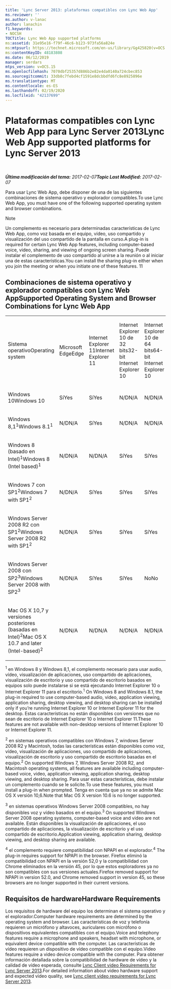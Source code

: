 ```yaml
---
title: 'Lync Server 2013: plataformas compatibles con Lync Web App'
ms.reviewer: ''
ms.author: v-lanac
author: lanachin
f1.keywords:
- NOCSH
TOCTitle: Lync Web App supported platforms
ms:assetid: 31e95e16-f79f-46c6-b123-973fa56a824e
ms:mtpsurl: https://technet.microsoft.com/en-us/library/Gg425820(v=OCS.15)
ms:contentKeyID: 48183808
ms.date: 06/12/2019
manager: serdars
mtps_version: v=OCS.15
ms.openlocfilehash: 7070dbf25357d886b2e82e4da0140a724cbec853
ms.sourcegitcommit: 33db8c7febd4cf1591e8dcbbdfd6fc8e8925896e
ms.translationtype: MT
ms.contentlocale: es-ES
ms.lasthandoff: 02/19/2020
ms.locfileid: "42137699"
---
```

<div data-xmlns="http://www.w3.org/1999/xhtml">

<div class="topic" data-xmlns="http://www.w3.org/1999/xhtml" data-msxsl="urn:schemas-microsoft-com:xslt" data-cs="http://msdn.microsoft.com/">

<div data-asp="https://msdn2.microsoft.com/asp">

# <a name="lync-web-app-supported-platforms-for-lync-server-2013"></a><span data-ttu-id="e852a-102">Plataformas compatibles con Lync Web App para Lync Server 2013</span><span class="sxs-lookup"><span data-stu-id="e852a-102">Lync Web App supported platforms for Lync Server 2013</span></span>

</div>

<div id="mainSection">

<div id="mainBody">

<span> </span>

<span data-ttu-id="e852a-103">_**Última modificación del tema:** 2017-02-07_</span><span class="sxs-lookup"><span data-stu-id="e852a-103">_**Topic Last Modified:** 2017-02-07_</span></span>

<span data-ttu-id="e852a-104">Para usar Lync Web App, debe disponer de una de las siguientes combinaciones de sistema operativo y explorador compatibles.</span><span class="sxs-lookup"><span data-stu-id="e852a-104">To use Lync Web App, you must have one of the following supported operating system and browser combinations.</span></span>

<div>


> [!NOTE]  
> <span data-ttu-id="e852a-105">Un complemento es necesario para determinadas características de Lync Web App, como voz basada en el equipo, vídeo, uso compartido y visualización del uso compartido de la pantalla en curso.</span><span class="sxs-lookup"><span data-stu-id="e852a-105">A plug-in is required for certain Lync Web App features, including computer-based voice, video, sharing, and viewing of ongoing screen sharing.</span></span> <span data-ttu-id="e852a-106">Puede instalar el complemento de uso compartido al unirse a la reunión o al iniciar una de estas características.</span><span class="sxs-lookup"><span data-stu-id="e852a-106">You can install the sharing plug-in either when you join the meeting or when you initiate one of these features.</span></span> <span data-ttu-id="e852a-107">1</span><span class="sxs-lookup"><span data-stu-id="e852a-107">1</span></span><BR>



</div>

<div>

## <a name="supported-operating-system-and-browser-combinations-for-lync-web-app"></a><span data-ttu-id="e852a-108">Combinaciones de sistema operativo y explorador compatibles con Lync Web App</span><span class="sxs-lookup"><span data-stu-id="e852a-108">Supported Operating System and Browser Combinations for Lync Web App</span></span>


<table style="width:100%;">
<colgroup>
<col style="width: 9%" />
<col style="width: 9%" />
<col style="width: 9%" />
<col style="width: 9%" />
<col style="width: 9%" />
<col style="width: 9%" />
<col style="width: 9%" />
<col style="width: 9%" />
<col style="width: 9%" />
<col style="width: 9%" />
<col style="width: 9%" />
</colgroup>
<tbody>
<tr class="odd">
<td><p><span data-ttu-id="e852a-109">Sistema operativo</span><span class="sxs-lookup"><span data-stu-id="e852a-109">Operating system</span></span></p></td>
<td><p><span data-ttu-id="e852a-110">Microsoft Edge</span><span class="sxs-lookup"><span data-stu-id="e852a-110">Edge</span></span></p></td>
<td><p><span data-ttu-id="e852a-111">Internet Explorer 11</span><span class="sxs-lookup"><span data-stu-id="e852a-111">Internet Explorer 11</span></span></p></td>
<td><p><span data-ttu-id="e852a-112">Internet Explorer 10 de 32 bits</span><span class="sxs-lookup"><span data-stu-id="e852a-112">32-bit Internet Explorer 10</span></span></p></td>
<td><p><span data-ttu-id="e852a-113">Internet Explorer 10 de 64 bits</span><span class="sxs-lookup"><span data-stu-id="e852a-113">64-bit Internet Explorer 10</span></span></p></td>
<td><p><span data-ttu-id="e852a-114">Internet Explorer 9 de 32 bits</span><span class="sxs-lookup"><span data-stu-id="e852a-114">32-bit Internet Explorer 9</span></span></p></td>
<td><p><span data-ttu-id="e852a-115">Internet Explorer 9 de 64 bits</span><span class="sxs-lookup"><span data-stu-id="e852a-115">64-bit Internet Explorer 9</span></span></p></td>
<td><p><span data-ttu-id="e852a-116">Firefox 32 bits<sup>4</sup></span><span class="sxs-lookup"><span data-stu-id="e852a-116">Firefox 32-bit<sup>4</sup></span></span></p></td>
<td><p><span data-ttu-id="e852a-117">Firefox 64 bits<sup>4</sup></span><span class="sxs-lookup"><span data-stu-id="e852a-117">Firefox 64-bit<sup>4</sup></span></span></p></td>
<td><p><span data-ttu-id="e852a-118">Safari</span><span class="sxs-lookup"><span data-stu-id="e852a-118">Safari</span></span></p></td>
<td><p><span data-ttu-id="e852a-119">Chrome<sup>4</sup></span><span class="sxs-lookup"><span data-stu-id="e852a-119">Chrome<sup>4</sup></span></span></p></td>
</tr>
<tr class="even">
<td><p><span data-ttu-id="e852a-120">Windows 10</span><span class="sxs-lookup"><span data-stu-id="e852a-120">Windows 10</span></span></p></td>
<td><p><span data-ttu-id="e852a-121">Sí</span><span class="sxs-lookup"><span data-stu-id="e852a-121">Yes</span></span></p></td>
<td><p><span data-ttu-id="e852a-122">Sí</span><span class="sxs-lookup"><span data-stu-id="e852a-122">Yes</span></span></p></td>
<td><p><span data-ttu-id="e852a-123">N/D</span><span class="sxs-lookup"><span data-stu-id="e852a-123">N/A</span></span></p></td>
<td><p><span data-ttu-id="e852a-124">N/D</span><span class="sxs-lookup"><span data-stu-id="e852a-124">N/A</span></span></p></td>
<td><p><span data-ttu-id="e852a-125">N/D</span><span class="sxs-lookup"><span data-stu-id="e852a-125">N/A</span></span></p></td>
<td><p><span data-ttu-id="e852a-126">N/D</span><span class="sxs-lookup"><span data-stu-id="e852a-126">N/A</span></span></p></td>
<td><p><span data-ttu-id="e852a-127">No</span><span class="sxs-lookup"><span data-stu-id="e852a-127">No</span></span></p></td>
<td><p><span data-ttu-id="e852a-128">No</span><span class="sxs-lookup"><span data-stu-id="e852a-128">No</span></span></p></td>
<td><p><span data-ttu-id="e852a-129">N/D</span><span class="sxs-lookup"><span data-stu-id="e852a-129">N/A</span></span></p></td>
<td><p><span data-ttu-id="e852a-130">No</span><span class="sxs-lookup"><span data-stu-id="e852a-130">No</span></span></p></td>
</tr>
<tr class="odd">
<td><p><span data-ttu-id="e852a-131">Windows 8,1<sup>1</sup></span><span class="sxs-lookup"><span data-stu-id="e852a-131">Windows 8.1<sup>1</sup></span></span></p></td>
<td><p><span data-ttu-id="e852a-132">N/D</span><span class="sxs-lookup"><span data-stu-id="e852a-132">N/A</span></span></p></td>
<td><p><span data-ttu-id="e852a-133">Sí</span><span class="sxs-lookup"><span data-stu-id="e852a-133">Yes</span></span></p></td>
<td><p><span data-ttu-id="e852a-134">N/D</span><span class="sxs-lookup"><span data-stu-id="e852a-134">N/A</span></span></p></td>
<td><p><span data-ttu-id="e852a-135">N/D</span><span class="sxs-lookup"><span data-stu-id="e852a-135">N/A</span></span></p></td>
<td><p><span data-ttu-id="e852a-136">N/D</span><span class="sxs-lookup"><span data-stu-id="e852a-136">N/A</span></span></p></td>
<td><p><span data-ttu-id="e852a-137">N/D</span><span class="sxs-lookup"><span data-stu-id="e852a-137">N/A</span></span></p></td>
<td><p><span data-ttu-id="e852a-138">No</span><span class="sxs-lookup"><span data-stu-id="e852a-138">No</span></span></p></td>
<td><p><span data-ttu-id="e852a-139">No</span><span class="sxs-lookup"><span data-stu-id="e852a-139">No</span></span></p></td>
<td><p><span data-ttu-id="e852a-140">N/D</span><span class="sxs-lookup"><span data-stu-id="e852a-140">N/A</span></span></p></td>
<td><p><span data-ttu-id="e852a-141">No</span><span class="sxs-lookup"><span data-stu-id="e852a-141">No</span></span></p></td>
</tr>
<tr class="even">
<td><p><span data-ttu-id="e852a-142">Windows 8 (basado en Intel)<sup>1</sup></span><span class="sxs-lookup"><span data-stu-id="e852a-142">Windows 8 (Intel based)<sup>1</sup></span></span></p></td>
<td><p><span data-ttu-id="e852a-143">N/D</span><span class="sxs-lookup"><span data-stu-id="e852a-143">N/A</span></span></p></td>
<td><p><span data-ttu-id="e852a-144">N/D</span><span class="sxs-lookup"><span data-stu-id="e852a-144">N/A</span></span></p></td>
<td><p><span data-ttu-id="e852a-145">Sí</span><span class="sxs-lookup"><span data-stu-id="e852a-145">Yes</span></span></p></td>
<td><p><span data-ttu-id="e852a-146">Sí</span><span class="sxs-lookup"><span data-stu-id="e852a-146">Yes</span></span></p></td>
<td><p><span data-ttu-id="e852a-147">N/D</span><span class="sxs-lookup"><span data-stu-id="e852a-147">N/A</span></span></p></td>
<td><p><span data-ttu-id="e852a-148">N/D</span><span class="sxs-lookup"><span data-stu-id="e852a-148">N/A</span></span></p></td>
<td><p><span data-ttu-id="e852a-149">No</span><span class="sxs-lookup"><span data-stu-id="e852a-149">No</span></span></p></td>
<td><p><span data-ttu-id="e852a-150">No</span><span class="sxs-lookup"><span data-stu-id="e852a-150">No</span></span></p></td>
<td><p><span data-ttu-id="e852a-151">N/D</span><span class="sxs-lookup"><span data-stu-id="e852a-151">N/A</span></span></p></td>
<td><p><span data-ttu-id="e852a-152">No</span><span class="sxs-lookup"><span data-stu-id="e852a-152">No</span></span></p></td>
</tr>
<tr class="odd">
<td><p><span data-ttu-id="e852a-153">Windows 7 con SP1<sup>2</sup></span><span class="sxs-lookup"><span data-stu-id="e852a-153">Windows 7 with SP1<sup>2</sup></span></span></p></td>
<td><p><span data-ttu-id="e852a-154">N/D</span><span class="sxs-lookup"><span data-stu-id="e852a-154">N/A</span></span></p></td>
<td><p><span data-ttu-id="e852a-155">Sí</span><span class="sxs-lookup"><span data-stu-id="e852a-155">Yes</span></span></p></td>
<td><p><span data-ttu-id="e852a-156">Sí</span><span class="sxs-lookup"><span data-stu-id="e852a-156">Yes</span></span></p></td>
<td><p><span data-ttu-id="e852a-157">Sí</span><span class="sxs-lookup"><span data-stu-id="e852a-157">Yes</span></span></p></td>
<td><p><span data-ttu-id="e852a-158">Sí</span><span class="sxs-lookup"><span data-stu-id="e852a-158">Yes</span></span></p></td>
<td><p><span data-ttu-id="e852a-159">Sí</span><span class="sxs-lookup"><span data-stu-id="e852a-159">Yes</span></span></p></td>
<td><p><span data-ttu-id="e852a-160">No</span><span class="sxs-lookup"><span data-stu-id="e852a-160">No</span></span></p></td>
<td><p><span data-ttu-id="e852a-161">No</span><span class="sxs-lookup"><span data-stu-id="e852a-161">No</span></span></p></td>
<td><p><span data-ttu-id="e852a-162">N/D</span><span class="sxs-lookup"><span data-stu-id="e852a-162">N/A</span></span></p></td>
<td><p><span data-ttu-id="e852a-163">No</span><span class="sxs-lookup"><span data-stu-id="e852a-163">No</span></span></p></td>
</tr>
<tr class="even">
<td><p><span data-ttu-id="e852a-164">Windows Server 2008 R2 con SP1<sup>2</sup></span><span class="sxs-lookup"><span data-stu-id="e852a-164">Windows Server 2008 R2 with SP1<sup>2</sup></span></span></p></td>
<td><p><span data-ttu-id="e852a-165">N/D</span><span class="sxs-lookup"><span data-stu-id="e852a-165">N/A</span></span></p></td>
<td><p><span data-ttu-id="e852a-166">Sí</span><span class="sxs-lookup"><span data-stu-id="e852a-166">Yes</span></span></p></td>
<td><p><span data-ttu-id="e852a-167">Sí</span><span class="sxs-lookup"><span data-stu-id="e852a-167">Yes</span></span></p></td>
<td><p><span data-ttu-id="e852a-168">Sí</span><span class="sxs-lookup"><span data-stu-id="e852a-168">Yes</span></span></p></td>
<td><p><span data-ttu-id="e852a-169">Sí</span><span class="sxs-lookup"><span data-stu-id="e852a-169">Yes</span></span></p></td>
<td><p><span data-ttu-id="e852a-170">Sí</span><span class="sxs-lookup"><span data-stu-id="e852a-170">Yes</span></span></p></td>
<td><p><span data-ttu-id="e852a-171">No</span><span class="sxs-lookup"><span data-stu-id="e852a-171">No</span></span></p></td>
<td><p><span data-ttu-id="e852a-172">No</span><span class="sxs-lookup"><span data-stu-id="e852a-172">No</span></span></p></td>
<td><p><span data-ttu-id="e852a-173">N/D</span><span class="sxs-lookup"><span data-stu-id="e852a-173">N/A</span></span></p></td>
<td><p><span data-ttu-id="e852a-174">No</span><span class="sxs-lookup"><span data-stu-id="e852a-174">No</span></span></p></td>
</tr>
<tr class="odd">
<td><p><span data-ttu-id="e852a-175">Windows Server 2008 con SP2<sup>3</sup></span><span class="sxs-lookup"><span data-stu-id="e852a-175">Windows Server 2008 with SP2<sup>3</sup></span></span></p></td>
<td><p><span data-ttu-id="e852a-176">N/D</span><span class="sxs-lookup"><span data-stu-id="e852a-176">N/A</span></span></p></td>
<td><p><span data-ttu-id="e852a-177">Sí</span><span class="sxs-lookup"><span data-stu-id="e852a-177">Yes</span></span></p></td>
<td><p><span data-ttu-id="e852a-178">Sí</span><span class="sxs-lookup"><span data-stu-id="e852a-178">Yes</span></span></p></td>
<td><p><span data-ttu-id="e852a-179">No</span><span class="sxs-lookup"><span data-stu-id="e852a-179">No</span></span></p></td>
<td><p><span data-ttu-id="e852a-180">Sí</span><span class="sxs-lookup"><span data-stu-id="e852a-180">Yes</span></span></p></td>
<td><p><span data-ttu-id="e852a-181">No</span><span class="sxs-lookup"><span data-stu-id="e852a-181">No</span></span></p></td>
<td><p><span data-ttu-id="e852a-182">No</span><span class="sxs-lookup"><span data-stu-id="e852a-182">No</span></span></p></td>
<td><p><span data-ttu-id="e852a-183">No</span><span class="sxs-lookup"><span data-stu-id="e852a-183">No</span></span></p></td>
<td><p><span data-ttu-id="e852a-184">N/D</span><span class="sxs-lookup"><span data-stu-id="e852a-184">N/A</span></span></p></td>
<td><p><span data-ttu-id="e852a-185">No</span><span class="sxs-lookup"><span data-stu-id="e852a-185">No</span></span></p></td>
</tr>
<tr class="even">
<td><p><span data-ttu-id="e852a-186">Mac OS X 10,7 y versiones posteriores (basadas en Intel)<sup>2</sup></span><span class="sxs-lookup"><span data-stu-id="e852a-186">Mac OS X 10.7 and later (Intel-based)<sup>2</sup></span></span></p></td>
<td><p><span data-ttu-id="e852a-187">N/D</span><span class="sxs-lookup"><span data-stu-id="e852a-187">N/A</span></span></p></td>
<td><p><span data-ttu-id="e852a-188">N/D</span><span class="sxs-lookup"><span data-stu-id="e852a-188">N/A</span></span></p></td>
<td><p><span data-ttu-id="e852a-189">N/D</span><span class="sxs-lookup"><span data-stu-id="e852a-189">N/A</span></span></p></td>
<td><p><span data-ttu-id="e852a-190">N/D</span><span class="sxs-lookup"><span data-stu-id="e852a-190">N/A</span></span></p></td>
<td><p><span data-ttu-id="e852a-191">N/D</span><span class="sxs-lookup"><span data-stu-id="e852a-191">N/A</span></span></p></td>
<td><p><span data-ttu-id="e852a-192">N/D</span><span class="sxs-lookup"><span data-stu-id="e852a-192">N/A</span></span></p></td>
<td><p><span data-ttu-id="e852a-193">No</span><span class="sxs-lookup"><span data-stu-id="e852a-193">No</span></span></p></td>
<td><p><span data-ttu-id="e852a-194">No</span><span class="sxs-lookup"><span data-stu-id="e852a-194">No</span></span></p></td>
<td><p><span data-ttu-id="e852a-195">Sí</span><span class="sxs-lookup"><span data-stu-id="e852a-195">Yes</span></span></p></td>
<td><p><span data-ttu-id="e852a-196">No</span><span class="sxs-lookup"><span data-stu-id="e852a-196">No</span></span></p></td>
</tr>
</tbody>
</table>


<span data-ttu-id="e852a-197"><sup>1</sup> en Windows 8 y Windows 8,1, el complemento necesario para usar audio, vídeo, visualización de aplicaciones, uso compartido de aplicaciones, visualización de escritorio y uso compartido de escritorio basados en equipos solo puede instalarse si se está ejecutando Internet Explorer 10 o Internet Explorer 11 para el escritorio.</span><span class="sxs-lookup"><span data-stu-id="e852a-197"><sup>1</sup> On Windows 8 and Windows 8.1, the plug-in required to use computer-based audio, video, application viewing, application sharing, desktop viewing, and desktop sharing can be installed only if you’re running Internet Explorer 10 or Internet Explorer 11 for the desktop.</span></span> <span data-ttu-id="e852a-198">Estas características no están disponibles con versiones que no sean de escritorio de Internet Explorer 10 o Internet Explorer 11.</span><span class="sxs-lookup"><span data-stu-id="e852a-198">These features are not available with non-desktop versions of Internet Explorer 10 or Internet Explorer 11.</span></span>

<span data-ttu-id="e852a-199"><sup>2</sup> en sistemas operativos compatibles con Windows 7, windows Server 2008 R2 y Macintosh, todas las características están disponibles como voz, vídeo, visualización de aplicaciones, uso compartido de aplicaciones, visualización de escritorio y uso compartido de escritorio basadas en el equipo.</span><span class="sxs-lookup"><span data-stu-id="e852a-199"><sup>2</sup> On supported Windows 7, Windows Server 2008 R2, and Macintosh operating systems, all features are available including computer-based voice, video, application viewing, application sharing, desktop viewing, and desktop sharing.</span></span> <span data-ttu-id="e852a-200">Para usar estas características, debe instalar un complemento cuando se le solicite.</span><span class="sxs-lookup"><span data-stu-id="e852a-200">To use these features, you must install a plug-in when prompted.</span></span> <span data-ttu-id="e852a-201">Tenga en cuenta que ya no se admite Mac OS X versión 10,6.</span><span class="sxs-lookup"><span data-stu-id="e852a-201">Note that Mac OS X version 10.6 is no longer supported.</span></span>

<span data-ttu-id="e852a-202"><sup>3</sup> en sistemas operativos Windows Server 2008 compatibles, no hay disponibles voz y vídeo basados en el equipo.</span><span class="sxs-lookup"><span data-stu-id="e852a-202"><sup>3</sup> On supported Windows Server 2008 operating systems, computer-based voice and video are not available.</span></span> <span data-ttu-id="e852a-203">Están disponibles la visualización de aplicaciones, el uso compartido de aplicaciones, la visualización de escritorio y el uso compartido de escritorio.</span><span class="sxs-lookup"><span data-stu-id="e852a-203">Application viewing, application sharing, desktop viewing, and desktop sharing are available.</span></span>

<span data-ttu-id="e852a-204"><sup>4</sup> el complemento requiere compatibilidad con NPAPI en el explorador.</span><span class="sxs-lookup"><span data-stu-id="e852a-204"><sup>4</sup>  The plug-in requires support for NPAPI in the browser.</span></span> <span data-ttu-id="e852a-205">Firefox eliminó la compatibilidad con NPAPI en la versión 52,0 y la compatibilidad con Chrome eliminados en la versión 45, por lo que estos exploradores ya no son compatibles con sus versiones actuales.</span><span class="sxs-lookup"><span data-stu-id="e852a-205">Firefox removed support for NPAPI in version 52.0, and Chrome removed support in version 45, so these browsers are no longer supported in their current versions.</span></span>

</div>

<div>

## <a name="hardware-requirements"></a><span data-ttu-id="e852a-206">Requisitos de hardware</span><span class="sxs-lookup"><span data-stu-id="e852a-206">Hardware Requirements</span></span>

<span data-ttu-id="e852a-207">Los requisitos de hardware del equipo los determinan el sistema operativo y el explorador.</span><span class="sxs-lookup"><span data-stu-id="e852a-207">Computer hardware requirements are determined by the operating system and browser.</span></span> <span data-ttu-id="e852a-208">Las características de voz y telefonía requieren un micrófono y altavoces, auriculares con micrófono o dispositivos equivalentes compatibles con el equipo.</span><span class="sxs-lookup"><span data-stu-id="e852a-208">Voice and telephony features require a microphone and speakers, headset with microphone, or equivalent device compatible with the computer.</span></span> <span data-ttu-id="e852a-209">Las características de vídeo requieren un dispositivo de vídeo compatible con el equipo.</span><span class="sxs-lookup"><span data-stu-id="e852a-209">Video features require a video device compatible with the computer.</span></span> <span data-ttu-id="e852a-210">Para obtener información detallada sobre la compatibilidad de hardware de vídeo y la calidad de vídeo esperada, consulte [Lync Client video Requirements for Lync Server 2013](lync-server-2013-lync-client-video-requirements.md).</span><span class="sxs-lookup"><span data-stu-id="e852a-210">For detailed information about video hardware support and expected video quality, see [Lync client video requirements for Lync Server 2013](lync-server-2013-lync-client-video-requirements.md).</span></span>

</div>

</div>

<span> </span>

</div>

</div>

</div>

